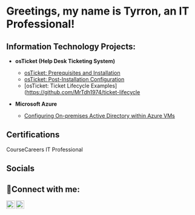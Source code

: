 # Greetings, my name is Tyrron, an IT Professional! 


<h2>Information Technology Projects:</h2>

- <b>osTicket (Help Desk Ticketing System)</b>
  - [osTicket: Prerequisites and Installation](https://github.com/MrTdh1974/os-ticket-prereqs)
  - [osTicket: Post-Installation Configuration](https://github.com/MrTdh1974/osTicket-post-install-configuration)
  - [osTicket: Ticket Lifecycle Examples](https://github.com/MrTdh1974/ticket-lifecycle
 
    
- <b>Microsoft Azure</b>

  - [Configuring On-premises Active Directory within Azure VMs](https://github.com/MrTdh1974/configure-ad)
 

<h2>Certifications</h2>

CourseCareers IT Professional


<h2>Socials</h2>

<h2>🤳Connect with me:</h2>

[<img align="left" alt="Josh | LinkedIn" width="22px" src="https://cdn.jsdelivr.net/npm/simple-icons@v3/icons/linkedin.svg" />][linkedin]
[<img align="left" alt="Josh | Instagram" width="22px" src="https://cdn.jsdelivr.net/npm/simple-icons@v3/icons/instagram.svg" />][instagram]


[instagram]: https://www.instagram.com/throwbackty74
[linkedin]: https://linkedin.com/in/tyrron-hinton-81aa5949
